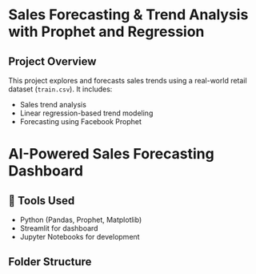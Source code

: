 # Sales Forecasting & Trend Analysis with Prophet and Regression

## Project Overview
This project explores and forecasts sales trends using a real-world retail dataset (`train.csv`). It includes:

- Sales trend analysis
- Linear regression-based trend modeling
- Forecasting using Facebook Prophet

# AI-Powered Sales Forecasting Dashboard

## 🔧 Tools Used
- Python (Pandas, Prophet, Matplotlib)
- Streamlit for dashboard
- Jupyter Notebooks for development

## Folder Structure

